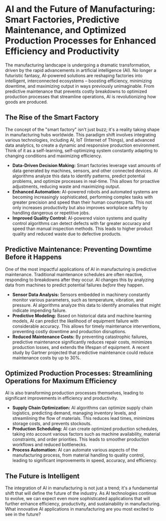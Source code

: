 # AI and the Future of Manufacturing: Smart Factories, Predictive Maintenance, and Optimized Production Processes for Enhanced Efficiency and Productivity

The manufacturing landscape is undergoing a dramatic transformation, driven by the rapid advancements in artificial intelligence (AI).  No longer a futuristic fantasy, AI-powered solutions are reshaping factories into intelligent, interconnected ecosystems – boosting efficiency, minimizing downtime, and maximizing output in ways previously unimaginable.  From predictive maintenance that prevents costly breakdowns to optimized production processes that streamline operations, AI is revolutionizing how goods are produced.

## The Rise of the Smart Factory

The concept of the "smart factory" isn't just buzz; it's a reality taking shape in manufacturing hubs worldwide.  This paradigm shift involves integrating various technologies, including AI, IoT (Internet of Things), and advanced data analytics, to create a dynamic and responsive production environment.  Think of it as a self-learning, self-optimizing system constantly adapting to changing conditions and maximizing efficiency.

* **Data-Driven Decision Making:** Smart factories leverage vast amounts of data generated by machines, sensors, and other connected devices. AI algorithms analyze this data to identify patterns, predict potential problems, and optimize processes in real-time.  This allows for proactive adjustments, reducing waste and maximizing output.
* **Enhanced Automation:**  AI-powered robots and automated systems are becoming increasingly sophisticated, performing complex tasks with greater precision and speed than their human counterparts. This not only increases productivity but also improves workplace safety by handling dangerous or repetitive jobs.
* **Improved Quality Control:** AI-powered vision systems and quality control algorithms can detect defects with far greater accuracy and speed than manual inspection methods. This leads to higher product quality and reduced waste due to defective products.

## Predictive Maintenance: Preventing Downtime Before it Happens

One of the most impactful applications of AI in manufacturing is predictive maintenance.  Traditional maintenance schedules are often reactive, responding to breakdowns after they occur.  AI changes this by analyzing data from machines to predict potential failures *before* they happen.

* **Sensor Data Analysis:** Sensors embedded in machinery constantly monitor various parameters, such as temperature, vibration, and pressure.  AI algorithms analyze this data to identify anomalies that might indicate impending failure.
* **Predictive Modeling:** Based on historical data and machine learning models, AI can predict the likelihood of equipment failure with considerable accuracy. This allows for timely maintenance interventions, preventing costly downtime and production disruptions.
* **Reduced Maintenance Costs:**  By preventing catastrophic failures, predictive maintenance significantly reduces repair costs, minimizes production losses, and extends the lifespan of equipment.  A recent study by Gartner projected that predictive maintenance could reduce maintenance costs by up to 30%.


## Optimized Production Processes: Streamlining Operations for Maximum Efficiency

AI is also transforming production processes themselves, leading to significant improvements in efficiency and productivity.

* **Supply Chain Optimization:** AI algorithms can optimize supply chain logistics, predicting demand, managing inventory levels, and streamlining the flow of materials. This reduces lead times, minimizes storage costs, and prevents stockouts.
* **Production Scheduling:** AI can create optimized production schedules, taking into account various factors such as machine availability, material constraints, and order priorities.  This leads to smoother production workflows and reduced bottlenecks.
* **Process Automation:** AI can automate various aspects of the manufacturing process, from material handling to quality control, leading to significant improvements in speed, accuracy, and efficiency.


## The Future is Intelligent

The integration of AI in manufacturing is not just a trend; it's a fundamental shift that will define the future of the industry. As AI technologies continue to evolve, we can expect even more sophisticated applications that will further enhance efficiency, productivity, and sustainability in manufacturing.  What innovative AI applications in manufacturing are you most excited to see in the future?
